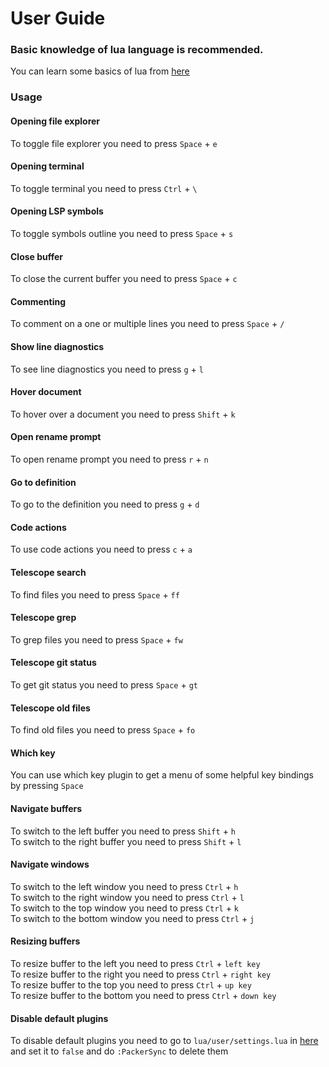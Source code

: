 # User Guide

### Basic knowledge of lua language is recommended.

You can learn some basics of lua from [here](https://github.com/pohka/Lua-Beginners-Guide)

### Usage

#### Opening file explorer

To toggle file explorer you need to press `Space` + `e`

#### Opening terminal

To toggle terminal you need to press `Ctrl` + `\`

#### Opening LSP symbols

To toggle symbols outline you need to press `Space` + `s`

#### Close buffer

To close the current buffer you need to press `Space` + `c`

#### Commenting

To comment on a one or multiple lines you need to press `Space` + `/`

#### Show line diagnostics

To see line diagnostics you need to press `g` + `l`

#### Hover document

To hover over a document you need to press `Shift` + `k`

#### Open rename prompt

To open rename prompt you need to press `r` + `n`

#### Go to definition

To go to the definition you need to press `g` + `d`

#### Code actions

To use code actions you need to press `c` + `a`

#### Telescope search

To find files you need to press `Space` + `ff`

#### Telescope grep

To grep files you need to press `Space` + `fw`

#### Telescope git status

To get git status you need to press `Space` + `gt`

#### Telescope old files

To find old files you need to press `Space` + `fo`

#### Which key

You can use which key plugin to get a menu of some helpful key bindings by pressing `Space`

#### Navigate buffers

To switch to the left buffer you need to press `Shift` + `h`<br>
To switch to the right buffer you need to press `Shift` + `l`

#### Navigate windows

To switch to the left window you need to press `Ctrl` + `h`<br>
To switch to the right window you need to press `Ctrl` + `l`<br>
To switch to the top window you need to press `Ctrl` + `k`<br>
To switch to the bottom window you need to press `Ctrl` + `j`

#### Resizing buffers

To resize buffer to the left you need to press `Ctrl` + `left key`<br>
To resize buffer to the right you need to press `Ctrl` + `right key`<br>
To resize buffer to the top you need to press `Ctrl` + `up key`<br>
To resize buffer to the bottom you need to press `Ctrl` + `down key`

#### Disable default plugins

To disable default plugins you need to go to `lua/user/settings.lua` in [here](https://github.com/kabinspace/AstroVim/blob/d60e83d7cc197407109b9c00e5c33dfabefa4d46/lua/user/settings.lua#L32#L48)
and set it to `false` and do `:PackerSync` to delete them

